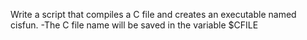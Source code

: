 Write a script that compiles a C file and creates an executable named cisfun.
-The C file name will be saved in the variable $CFILE
